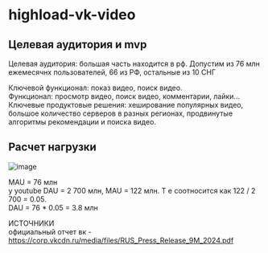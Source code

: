 # highload-vk-video

## Целевая аудитория и mvp
   
Целевая аудитория: большая часть находится в рф. Допустим из 76 млн ежемесячнх пользователей, 66 из РФ, остальные из 10 СНГ

Ключевой функционал: показ видео, поиск видео.\
Функционал: просмотр видео, поиск видео, комментарии, лайки...\
Ключевые продуктовые решения: хеширование популярных видео, большое количество серверов в разных регионах, продвинутые алгоритмы рекомендации и поиска видео.


## Расчет нагрузки ##

![image](https://github.com/user-attachments/assets/45a026a6-e424-4e33-92f7-b74f87bafd5a)

MAU = 76 млн\
у youtube DAU = 2 700 млн, MAU = 122 млн. Т е соотносится как 122 / 2 700 = 0.05.\
DAU = 76 * 0.05 = 3.8 млн






ИСТОЧНИКИ\
официальный отчет вк - https://corp.vkcdn.ru/media/files/RUS_Press_Release_9M_2024.pdf
